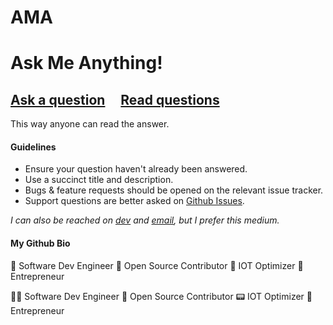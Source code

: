 # AMA
# Ask Me Anything!

## [Ask a question](https://github.com/Katheesh/ama/issues/new) &nbsp;&nbsp;&nbsp; [Read questions](https://github.com/Katheesh/ama/issues?q=is%3Aissue+is%3Aclosed)

This way anyone can read the answer.

#### Guidelines

- Ensure your question haven't already been answered.
- Use a succinct title and description.
- Bugs & feature requests should be opened on the relevant issue tracker.
- Support questions are better asked on [Github Issues](https://github.com/Katheesh/ama/issues/new).


*I can also be reached on [dev](https://dev.to/katheesh) and [email](mailto:ikatheesh@gmail.com), but I prefer this medium.*


#### My Github Bio

💢 Software Dev Engineer 
💢 Open Source Contributor
💢 IOT Optimizer
💢 Entrepreneur

👨‍💻 Software Dev Engineer 
📡 Open Source Contributor
📟 IOT Optimizer
🚀 Entrepreneur
